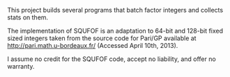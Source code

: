 This project builds several programs that batch factor integers and
collects stats on them.

The implementation of SQUFOF is an adaptation to 64-bit and 128-bit
fixed sized integers taken from the source code for Pari/GP available
at http://pari.math.u-bordeaux.fr/ (Accessed April 10th, 2013).

I assume no credit for the SQUFOF code, accept no liability, and offer
no warranty.

